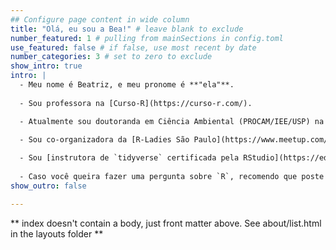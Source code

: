 ```yaml
---
## Configure page content in wide column
title: "Olá, eu sou a Bea!" # leave blank to exclude
number_featured: 1 # pulling from mainSections in config.toml
use_featured: false # if false, use most recent by date
number_categories: 3 # set to zero to exclude
show_intro: true
intro: |
  - Meu nome é Beatriz, e meu pronome é **"ela"**. 
  
  - Sou professora na [Curso-R](https://curso-r.com/).

  - Atualmente sou doutoranda em Ciência Ambiental (PROCAM/IEE/USP) na Universidade de São Paulo. 

  - Sou co-organizadora da [R-Ladies São Paulo](https://www.meetup.com/R-Ladies-Sao-Paulo/), uma comunidade que tem como objetivo promover a diversidade de gênero na comunidade da linguagem `R`. 
  
  - Sou [instrutora de `tidyverse` certificada pela RStudio](https://education.rstudio.com/trainers/people/milz+beatriz/).
  
  - Caso você queira fazer uma pergunta sobre `R`, recomendo que poste [neste fórum](https://discourse.curso-r.com/), pois é um local que eu costumo responder perguntas com frequência. 
show_outro: false

---
```


** index doesn't contain a body, just front matter above.
See about/list.html in the layouts folder **
